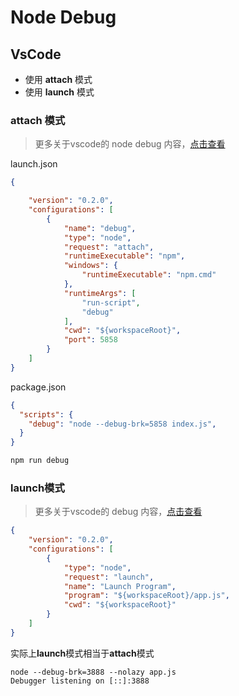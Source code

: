 # Node Debug

## VsCode
- 使用 **attach** 模式
- 使用 **launch** 模式

### **attach** 模式
> 更多关于vscode的 node debug 内容，[点击查看](https://code.visualstudio.com/docs/editor/node-debugging)


launch.json
```json
{

    "version": "0.2.0",
    "configurations": [
        {
            "name": "debug",
            "type": "node",
            "request": "attach",
            "runtimeExecutable": "npm",
            "windows": {
                "runtimeExecutable": "npm.cmd"
            },
            "runtimeArgs": [
                "run-script",
                "debug"
            ],
            "cwd": "${workspaceRoot}",
            "port": 5858
        }
    ]
}

```
package.json

```json
{
  "scripts": {
    "debug": "node --debug-brk=5858 index.js",
  }
}
```

```javascript
npm run debug
```

### launch模式 
> 更多关于vscode的 debug 内容，[点击查看](https://code.visualstudio.com/docs/editor/debugging)

```json
{
    "version": "0.2.0",
    "configurations": [
        {
            "type": "node",
            "request": "launch",
            "name": "Launch Program",
            "program": "${workspaceRoot}/app.js",
            "cwd": "${workspaceRoot}"
        }
    ]
}
```
实际上**launch**模式相当于**attach**模式

```
node --debug-brk=3888 --nolazy app.js 
Debugger listening on [::]:3888
```